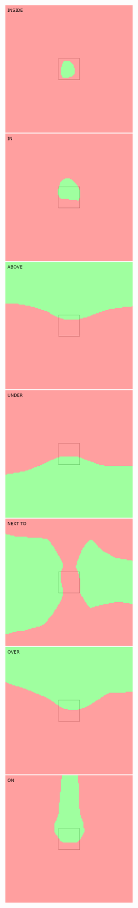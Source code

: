 
<img alt="inside" src="images/adp_inside.png" width="400" />

<img alt="in" src="images/adp_in.png" width="400" />

<img alt="above" src="images/adp_above.png" width="400" />

<img alt="under" src="images/adp_under.png" width="400" />

<img alt="next to" src="images/adp_next_to.png" width="400" />

<img alt="over" src="images/adp_over.png" width="400" />

<img alt="on" src="images/adp_on.png" width="400" />

